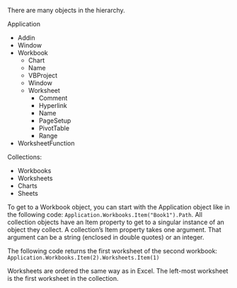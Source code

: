 There are many objects in the hierarchy.

Application
- Addin
- Window
- Workbook
	- Chart
	- Name
	- VBProject
	- Window
	- Worksheet
		- Comment
		- Hyperlink
		- Name
		- PageSetup
		- PivotTable
		- Range
- WorksheetFunction

Collections:
- Workbooks
- Worksheets
- Charts
- Sheets

To get to a Workbook object, you can start with the Application object like in the following code: `Application.Workbooks.Item("Book1").Path`. All collection objects have an Item property to get to a singular instance of an object they collect. A collection’s Item property takes one argument. That argument can be a string (enclosed in double quotes) or an integer.

The following code returns the first worksheet of the second workbook:
`Application.Workbooks.Item(2).Worksheets.Item(1)`

Worksheets are ordered the same way as in Excel. The left-most worksheet is the first worksheet in the collection.



